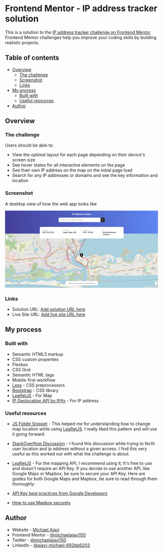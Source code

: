 # Frontend Mentor - IP address tracker solution

This is a solution to the [IP address tracker challenge on Frontend Mentor](https://www.frontendmentor.io/challenges/ip-address-tracker-I8-0yYAH0). Frontend Mentor challenges help you improve your coding skills by building realistic projects. 

## Table of contents

- [Overview](#overview)
  - [The challenge](#the-challenge)
  - [Screenshot](#screenshot)
  - [Links](#links)
- [My process](#my-process)
  - [Built with](#built-with)
  - [Useful resources](#useful-resources)
- [Author](#author)

## Overview

### The challenge

Users should be able to:

- View the optimal layout for each page depending on their device's screen size
- See hover states for all interactive elements on the page
- See their own IP address on the map on the initial page load
- Search for any IP addresses or domains and see the key information and location

### Screenshot

A desktop view of how the web app looks like

![](./screenshot.png)

### Links

- Solution URL: [Add solution URL here](https://your-solution-url.com)
- Live Site URL: [Add live site URL here](https://your-live-site-url.com)

## My process

### Built with

- Semantic HTML5 markup
- CSS custom properties
- Flexbox
- CSS Grid
- Semantic HTML tags
- Mobile-first workflow
- [Less](https://lesscss.org/) - CSS preprocessors
- [Bootstrap](https://getbootstrap.com/) - CSS library
- [LeafletJS](https://leafletjs.com/) - For Map
- [IP Geolocation API by IPify](https://geo.ipify.org/) - For IP address

### Useful resources

- [JS Fiddle Snippet](https://jsfiddle.net/nstudor/xcmdwfjk/) - This helped me for understanding how to change map location while using [LeafletJS](https://leafletjs.com/). I really liked this pattern and will use it going forward.
- [StackOverflow Discussion](https://stackoverflow.com/questions/391979/how-to-get-clients-ip-address-using-javascript) - I found this discussion while trying to fecth user location and ip address without a given access. I find this very useful as this worked out with what the challenge is about.
- [LeafletJS](https://leafletjs.com/) - For the mapping API, I recommend using it; It's free to use and doesn't require an API Key. If you decide to use another API, like Google Maps or Mapbox, be sure to secure your API Key. Here are guides for both Google Maps and Mapbox, be sure to read through them thoroughly:

- [API Key best practices from Google Developers](https://developers.google.com/maps/api-key-best-practices)
- [How to use Mapbox securely](https://docs.mapbox.com/help/troubleshooting/how-to-use-mapbox-securely/)

## Author

- Website - [Michael Ajayi](https://michael-a.netlify.app)
- Frontend Mentor - [@michaelajayi150](https://www.frontendmentor.io/profile/michaelajayi150)
- Twitter - [@michaelajayi150](https://www.twitter.com/michaelajayi150)
- LinkedIn - [@ajayi-michael-692bb6203](https://www.linkedin.com/in/ajayi-michael-692bb6203/)